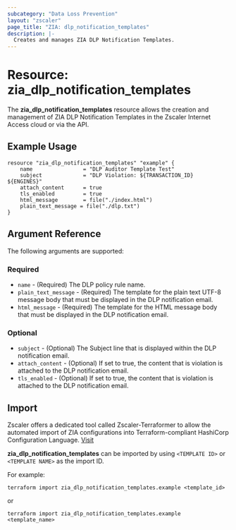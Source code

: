 ```yaml
---
subcategory: "Data Loss Prevention"
layout: "zscaler"
page_title: "ZIA: dlp_notification_templates"
description: |-
  Creates and manages ZIA DLP Notification Templates.
---
```


# Resource: zia_dlp_notification_templates

The **zia_dlp_notification_templates** resource allows the creation and management of ZIA DLP Notification Templates in the Zscaler Internet Access cloud or via the API.

## Example Usage

```hcl
resource "zia_dlp_notification_templates" "example" {
    name                = "DLP Auditor Template Test"
    subject             = "DLP Violation: ${TRANSACTION_ID} ${ENGINES}"
    attach_content      = true
    tls_enabled         = true
    html_message        = file("./index.html")
    plain_text_message = file("./dlp.txt")
}
```

## Argument Reference

The following arguments are supported:

### Required

* `name` - (Required) The DLP policy rule name.
* `plain_text_message` - (Required) The template for the plain text UTF-8 message body that must be displayed in the DLP notification email.
* `html_message` - (Required) The template for the HTML message body that must be displayed in the DLP notification email.

### Optional

* `subject` - (Optional) The Subject line that is displayed within the DLP notification email.
* `attach_content` - (Optional) If set to true, the content that is violation is attached to the DLP notification email.
* `tls_enabled` - (Optional) If set to true, the content that is violation is attached to the DLP notification email.

## Import

Zscaler offers a dedicated tool called Zscaler-Terraformer to allow the automated import of ZIA configurations into Terraform-compliant HashiCorp Configuration Language.
[Visit](https://github.com/zscaler/zscaler-terraformer)

**zia_dlp_notification_templates** can be imported by using `<TEMPLATE ID>` or `<TEMPLATE NAME>` as the import ID.

For example:

```shell
terraform import zia_dlp_notification_templates.example <template_id>
```

or

```shell
terraform import zia_dlp_notification_templates.example <template_name>
```
